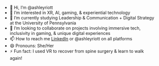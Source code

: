 - 👋 Hi, I’m @ashleyriott
- 👀 I’m interested in XR, AI, gaming, & experiential technology
- 🌱 I’m currently studying Leadership & Communication + Digital Strategy at the University of Pennsylvania
- 💞️ I’m looking to collaborate on projects involving immersive tech, inclusivity in gaming, & unique digital experiences
- 📫 How to reach me [LinkedIn](https://www.linkedin.com/in/ashleyriott) or @ashleyriott on all platforms
- 😄 Pronouns: She/Her
- ⚡ Fun fact: I used VR to recover from spine surgery & learn to walk again!

<!---
ashleyriott/ashleyriott is a ✨ special ✨ repository because its `README.md` (this file) appears on your GitHub profile.
You can click the Preview link to take a look at your changes.
--->
